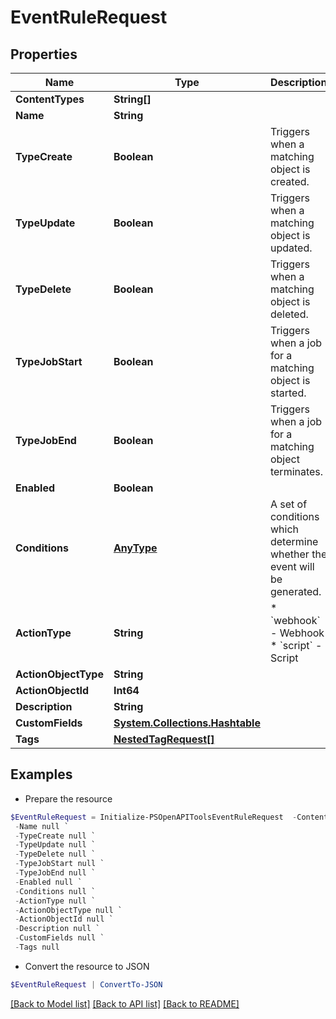 # EventRuleRequest
## Properties

Name | Type | Description | Notes
------------ | ------------- | ------------- | -------------
**ContentTypes** | **String[]** |  | 
**Name** | **String** |  | 
**TypeCreate** | **Boolean** | Triggers when a matching object is created. | [optional] 
**TypeUpdate** | **Boolean** | Triggers when a matching object is updated. | [optional] 
**TypeDelete** | **Boolean** | Triggers when a matching object is deleted. | [optional] 
**TypeJobStart** | **Boolean** | Triggers when a job for a matching object is started. | [optional] 
**TypeJobEnd** | **Boolean** | Triggers when a job for a matching object terminates. | [optional] 
**Enabled** | **Boolean** |  | [optional] 
**Conditions** | [**AnyType**](.md) | A set of conditions which determine whether the event will be generated. | [optional] 
**ActionType** | **String** | * &#x60;webhook&#x60; - Webhook * &#x60;script&#x60; - Script | 
**ActionObjectType** | **String** |  | 
**ActionObjectId** | **Int64** |  | [optional] 
**Description** | **String** |  | [optional] 
**CustomFields** | [**System.Collections.Hashtable**](AnyType.md) |  | [optional] 
**Tags** | [**NestedTagRequest[]**](NestedTagRequest.md) |  | [optional] 

## Examples

- Prepare the resource
```powershell
$EventRuleRequest = Initialize-PSOpenAPIToolsEventRuleRequest  -ContentTypes null `
 -Name null `
 -TypeCreate null `
 -TypeUpdate null `
 -TypeDelete null `
 -TypeJobStart null `
 -TypeJobEnd null `
 -Enabled null `
 -Conditions null `
 -ActionType null `
 -ActionObjectType null `
 -ActionObjectId null `
 -Description null `
 -CustomFields null `
 -Tags null
```

- Convert the resource to JSON
```powershell
$EventRuleRequest | ConvertTo-JSON
```

[[Back to Model list]](../README.md#documentation-for-models) [[Back to API list]](../README.md#documentation-for-api-endpoints) [[Back to README]](../README.md)

